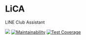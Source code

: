 # LiCA

LINE Club Assistant

![](https://github.com/d-salt/LiCA/workflows/Test/badge.svg)
[![Maintainability](https://api.codeclimate.com/v1/badges/5b7d44fd2d522a78d924/maintainability)](https://codeclimate.com/github/d-salt/LiCA/maintainability)
[![Test Coverage](https://api.codeclimate.com/v1/badges/5b7d44fd2d522a78d924/test_coverage)](https://codeclimate.com/github/d-salt/LiCA/test_coverage)
